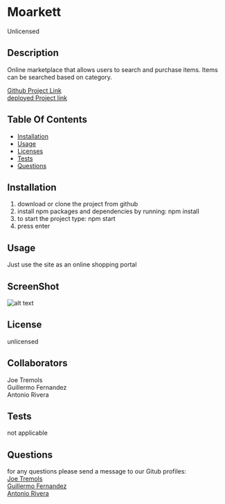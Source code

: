 
# Moarkett
Unlicensed
    
## Description
Online marketplace that allows users to search and purchase items. Items can be searched based on category.   

[Github Project Link](https://github.com/NukaGrizz/MoarKett) \
[deployed Project link](https://radiant-reef-51120.herokuapp.com/) 

## Table Of Contents
* [Installation](#user-content-installation)
* [Usage](#user-content-usage)
* [Licenses](#user-content-licenses)
* [Tests](#user-content-tests)
* [Questions](#user-content-questions)
    
## Installation
1. download or clone the project from github
2. install npm packages and dependencies by running: npm install
3. to start the project type: npm start
4. press enter

## Usage
Just use the site as an online shopping portal

## ScreenShot

![alt text](client/public/images/moarkett-screenshot.png)

## License

unlicensed

## Collaborators
Joe Tremols \
Guillermo Fernandez\
Antonio Rivera
 
## Tests
not applicable

## Questions
for any questions please send a message to our Gitub profiles:\
[Joe Tremols](https://github.com/NukaGrizz/) \
[Guillermo Fernandez](https://github.com/gfernandez25) \
[Antonio Rivera](https://github.com/rTonyCloud/)   



